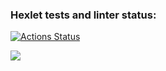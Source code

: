 ### Hexlet tests and linter status:
[![Actions Status](https://github.com/dmidik/python-project-49/workflows/hexlet-check/badge.svg)](https://github.com/dmidik/python-project-49/actions)


<a href="https://codeclimate.com/github/dmidik/python-project-49/maintainability"><img src="https://api.codeclimate.com/v1/badges/511705f35bb7d21c4550/maintainability" /></a>
